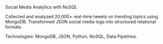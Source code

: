 Social Media Analytics with NoSQL

Collected and analyzed 20,000+ real-time tweets on trending topics using MongoDB.
Transformed JSON social media logs into structured relational formats.

Technologies: MongoDB, JSON, Python, NoSQL, Data Pipelines.
